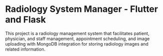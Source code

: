 # Radiology System Manager - Flutter and Flask
This project is a radiology management system that facilitates patient, physician, and staff management, appointment scheduling, and image uploading with MongoDB integration for storing radiology images and related information.
